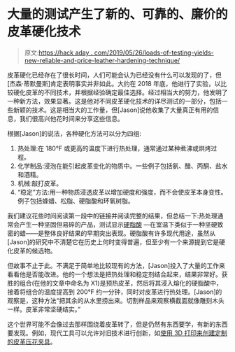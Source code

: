 # 大量的测试产生了新的、可靠的、廉价的皮革硬化技术

> 原文:[https://hack aday . com/2019/05/26/loads-of-testing-yields-new-reliable-and-price-leather-hardening-technique/](https://hackaday.com/2019/05/26/loads-of-testing-yields-new-reliable-and-cheap-leather-hardening-technique/)

皮革硬化已经存在了很长时间，人们可能会认为已经没有什么可以发现的了，但[杰森·蒂默曼斯]肯定表明事实并非如此。大约在 2018 年底，他进行了实验，以比较硬化皮革的不同技术，并根据经验确定最佳选择。经过相当大的努力，他发明了一种新方法，效果显著。这是他对不同皮革硬化技术的详尽测试的一部分，包括一些新颖的技术。这是相当大的工作量，但[Jason]说他收集了大量真正有用的信息，我们很高兴他花时间来分享这些信息。

根据[Jason]的说法，各种硬化方法可以分为四组:

1.  热处理:在 180°F 或更高的温度下进行热处理，通常通过某种煮沸或烘烤过程。
2.  化学制品:浸泡在能引起皮革变化的物质中。一些例子包括氨、醋、丙酮、盐水和酒精。
3.  机械:敲打皮革。
4.  “稳定”方法:用一种物质浸透皮革以增加硬度和强度，而不会使皮革本身变性。例子包括蜂蜡、松脂、硬脂酸和环氧树脂。

我们建议花些时间阅读第一段中的链接并阅读完整的结果，但总结一下:热处理通常会产生一种坚固但易碎的产品，测试显示[硬脂酸](https://pubchem.ncbi.nlm.nih.gov/compound/Stearic-acid) —在室温下类似于一种坚硬致密的蜡——是整体良好结果的早期突出表现。硬脂酸有许多现代用途，虽然从[Jason]的研究中不清楚它在历史上何时变得普遍，但至少有一个来源提到它是硬化皮革的候选物。

但故事不止于此。不满足于简单地比较现有的方法，[Jason]投入了大量的工作来看看他是否能改进。他的一个想法是把热处理和稳定剂结合起来，结果非常好。获胜的组合(在他的文章中命名为 X1)是预热皮革，然后将其浸入熔化的硬脂酸中，接着将组合的温度提高到 200°F 约一分钟，同时对皮革进行热处理。[Jason]的观察是，这种方法“把其余的从水里捞出来。切割样品来观察横截面就像雕刻木头一样。皮革非常坚硬结实。”

这个世界可能不会像过去那样围绕着皮革转了，但是仍然有东西要学，有新的东西要发现。例如，现代工具可以允许对旧技术进行创新，如[使用 3D 打印来创建定制的皮革压花夹具](https://hackaday.com/2018/08/14/leather-working-with-a-3d-printer/)。